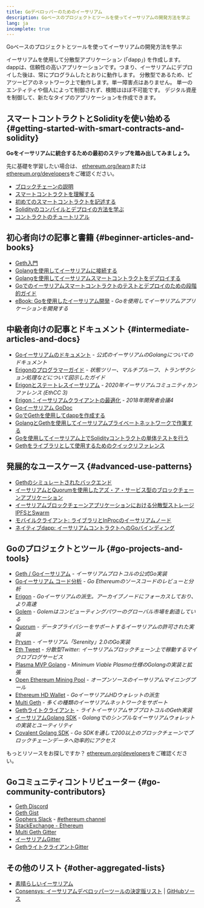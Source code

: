 ```yaml
---
title: Goデベロッパーのためのイーサリアム
description: Goベースのプロジェクトとツールを使ってイーサリアムの開発方法を学ぶ
lang: ja
incomplete: true
---
```


<FeaturedText>Goベースのプロジェクトとツールを使ってイーサリアムの開発方法を学ぶ</FeaturedText>

イーサリアムを使用して分散型アプリケーション (「dapp」) を作成します。 dappは、信頼性の高いアプリケーションです。つまり、イーサリアムにデプロイした後は、常にプログラムしたとおりに動作します。 分散型であるため、ピアツーピアのネットワーク上で動作します。単一障害点はありません。 単一のエンティティや個人によって制御されず、検閲はほぼ不可能です。 デジタル資産を制御して、新たなタイプのアプリケーションを作成できます。

## スマートコントラクトとSolidityを使い始める {#getting-started-with-smart-contracts-and-solidity}

**Goをイーサリアムに統合するための最初のステップを踏み出してみましょう。**

先に基礎を学習したい場合は、 [ethereum.org/learn](/learn/)または[ethereum.org/developers](/developers/)をご確認ください。

- [ブロックチェーンの説明](https://kauri.io/article/d55684513211466da7f8cc03987607d5/blockchain-explained)
- [スマートコントラクトを理解する](https://kauri.io/article/e4f66c6079e74a4a9b532148d3158188/ethereum-101-part-5-the-smart-contract)
- [初めてのスマートコントラクトを記述する](https://kauri.io/article/124b7db1d0cf4f47b414f8b13c9d66e2/remix-ide-your-first-smart-contract)
- [Solidityのコンパイルとデプロイの方法を学ぶ](https://kauri.io/article/973c5f54c4434bb1b0160cff8c695369/understanding-smart-contract-compilation-and-deployment)
- [コントラクトのチュートリアル](https://github.com/ethereum/go-ethereum/wiki/Contract-Tutorial)

## 初心者向けの記事と書籍 {#beginner-articles-and-books}

- [Geth入門](https://medium.com/@tzhenghao/getting-started-with-geth-c1a30b8d6458)
- [Golangを使用してイーサリアムに接続する](https://www.youtube.com/watch?v=-7uChuO_VzM)
- [Golangを使用してイーサリアムスマートコントラクトをデプロイする](https://www.youtube.com/watch?v=pytGqQmDslE)
- [Goでのイーサリアムスマートコントラクトのテストとデプロイのための段階的ガイド](https://hackernoon.com/a-step-by-step-guide-to-testing-and-deploying-ethereum-smart-contracts-in-go-9fc34b178d78)
- [eBook: Goを使用したイーサリアム開発](https://goethereumbook.org/) - _Goを使用してイーサリアムアプリケーションを開発する_

## 中級者向けの記事とドキュメント {#intermediate-articles-and-docs}

- [Goイーサリアムのドキュメント](https://geth.ethereum.org/docs/) - _公式のイーサリアムのGolangについてのドキュメント_
- [Erigonのプログラマーガイド](https://github.com/ledgerwatch/erigon/blob/devel/docs/programmers_guide/guide.md) - _状態ツリー、マルチプルーフ、トランザクション処理などについて図示したガイド_
- [Erigonとステートレスイーサリアム](https://youtu.be/3-Mn7OckSus?t=394) - _2020年イーサリアムコミュニティカンファレンス (EthCC 3)_
- [Erigon：イーサリアムクライアントの最適化](https://www.youtube.com/watch?v=CSpc1vZQW2Q) - _2018年開発者会議4_
- [Goイーサリアム GoDoc](https://godoc.org/github.com/ethereum/go-ethereum)
- [GoでGethを使用してdappを作成する](https://kauri.io/#collections/A%20Hackathon%20Survival%20Guide/creating-a-dapp-in-go-with-geth/)
- [GolangとGethを使用してイーサリアムプライベートネットワークで作業する](https://myhsts.org/tutorial-learn-how-to-work-with-ethereum-private-network-with-golang-with-geth.php)
- [Goを使用してイーサリアム上でSolidityコントラクトの単体テストを行う](https://medium.com/coinmonks/unit-testing-solidity-contracts-on-ethereum-with-go-3cc924091281)
- [Gethをライブラリとして使用するためのクイックリファレンス](https://medium.com/coinmonks/web3-go-part-1-31c68c68e20e)

## 発展的なユースケース {#advanced-use-patterns}

- [Gethのシミュレートされたバックエンド](https://kauri.io/#collections/An%20ethereum%20test%20toolkit%20in%20Go/the-geth-simulated-backend/#_top)
- [イーサリアムとQuorumを使用したアズ・ア・サービス型のブロックチェーンアプリケーション](https://blockchain.dcwebmakers.com/blockchain-as-a-service-apps-using-ethereum-and-quorum.html)
- [イーサリアムブロックチェーンアプリケーションにおける分散型ストレージIPFSとSwarm](https://blockchain.dcwebmakers.com/work-with-distributed-storage-ipfs-and-swarm-in-ethereum.html)
- [モバイルクライアント: ライブラリとInProcのイーサリアムノード](https://github.com/ethereum/go-ethereum/wiki/Mobile-Clients:-Libraries-and-Inproc-Ethereum-Nodes)
- [ネイティブdapp: イーサリアムコントラクトへのGoバインディング](https://github.com/ethereum/go-ethereum/wiki/Native-DApps:-Go-bindings-to-Ethereum-contracts)

## Goのプロジェクトとツール {#go-projects-and-tools}

- [Geth / Goイーサリアム](https://github.com/ethereum/go-ethereum) - _イーサリアムプロトコルの公式Go実装_
- [Goイーサリアム コード分析](https://github.com/ZtesoftCS/go-ethereum-code-analysis) - _Go Ethereumのソースコードのレビューと分析_
- [Erigon](https://github.com/ledgerwatch/erigon) - _Goイーサリアムの派生。アーカイブノードにフォーカスしており、より高速_
- [Golem](https://github.com/golemfactory/golem) - _Golemはコンピューティングパワーのグローバル市場を創造している_
- [Quorum](https://github.com/jpmorganchase/quorum) - _データプライバシーをサポートするイーサリアムの許可された実装_
- [Prysm](https://github.com/prysmaticlabs/prysm) - _イーサリアム「Serenity」2.0のGo実装_
- [Eth Tweet](https://github.com/yep/eth-tweet) - _分散型Twitter: イーサリアムブロックチェーン上で稼動するマイクロブログサービス_
- [Plasma MVP Golang](https://github.com/kyokan/plasma) - _Minimum Viable Plasma仕様のGolangの実装と拡張_
- [Open Ethereum Mining Pool](https://github.com/sammy007/open-ethereum-pool) - _オープンソースのイーサリアムマイニングプール_
- [Ethereum HD Wallet](https://github.com/miguelmota/go-ethereum-hdwallet) - _GoイーサリアムHDウォレットの派生_
- [Multi Geth](https://github.com/multi-geth/multi-geth) - _多くの種類のイーサリアムネットワークをサポート_
- [Gethライトクライアント](https://github.com/zsfelfoldi/go-ethereum/wiki/Geth-Light-Client) - _ライトイーサリアムサブプロトコルのGeth実装_
- [イーサリアムGolang SDK](https://github.com/everFinance/goether) - _Golangでのシンプルなイーサリアムウォレットの実装とユーティリティ_
- [Covalent Golang SDK](https://github.com/covalenthq/covalent-api-sdk-go) - _Go SDKを通して200以上のブロックチェーンでブロックチェーンデータへ効率的にアクセス_

もっとリソースをお探しですか？ [ethereum.org/developers](/developers/)をご確認ください。

## Goコミュニティコントリビューター {#go-community-contributors}

- [Geth Discord](https://discordapp.com/invite/nthXNEv)
- [Geth Gist](https://gitter.im/ethereum/go-ethereum)
- [Gophers Slack](https://invite.slack.golangbridge.org/) - [#ethereum channel](https://gophers.slack.com/messages/C9HP1S9V2)
- [StackExchange - Ethereum](https://ethereum.stackexchange.com/)
- [Multi Geth Gitter](https://gitter.im/ethoxy/multi-geth)
- [イーサリアムGitter](https://gitter.im/ethereum/home)
- [GethライトクライアントGitter](https://gitter.im/ethereum/light-client)

## その他のリスト {#other-aggregated-lists}

- [素晴らしいイーサリアム](https://github.com/btomashvili/awesome-ethereum)
- [Consensys: イーサリアムデベロッパーツールの決定版リスト](https://media.consensys.net/an-definitive-list-of-ethereum-developer-tools-2159ce865974) | [GitHubソース](https://github.com/ConsenSys/ethereum-developer-tools-list)
